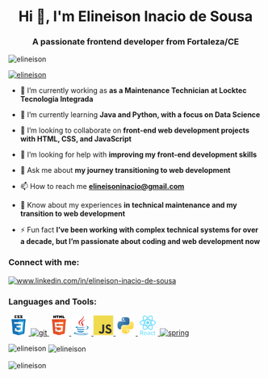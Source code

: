 <h1 align="center">Hi 👋, I'm Elineison Inacio de Sousa</h1>
<h3 align="center">A passionate frontend developer from Fortaleza/CE</h3>

<p align="left"> <img src="https://komarev.com/ghpvc/?username=elineison&label=Profile%20views&color=0e75b6&style=flat" alt="elineison" /> </p>

<p align="left"> <a href="https://github.com/ryo-ma/github-profile-trophy"><img src="https://github-profile-trophy.vercel.app/?username=elineison" alt="elineison" /></a> </p>

- 🔭 I’m currently working as **as a Maintenance Technician at Locktec Tecnologia Integrada**

- 🌱 I’m currently learning **Java and Python, with a focus on Data Science**

- 👯 I’m looking to collaborate on **front-end web development projects with HTML, CSS, and JavaScript**

- 🤝 I’m looking for help with **improving my front-end development skills**

- 💬 Ask me about **my journey transitioning to web development**

- 📫 How to reach me **elineisoninacio@gmail.com**

- 📄 Know about my experiences **in technical maintenance and my transition to web development**
- ⚡ Fun fact **I’ve been working with complex technical systems for over a decade, but I’m passionate about coding and web development now**

<h3 align="left">Connect with me:</h3>
<p align="left">
<a href="https://linkedin.com/in/www.linkedin.com/in/elineison-inacio-de-sousa" target="blank"><img align="center" src="https://raw.githubusercontent.com/rahuldkjain/github-profile-readme-generator/master/src/images/icons/Social/linked-in-alt.svg" alt="www.linkedin.com/in/elineison-inacio-de-sousa" height="30" width="40" /></a>
</p>

<h3 align="left">Languages and Tools:</h3>
<p align="left"> <a href="https://www.w3schools.com/css/" target="_blank" rel="noreferrer"> <img src="https://raw.githubusercontent.com/devicons/devicon/master/icons/css3/css3-original-wordmark.svg" alt="css3" width="40" height="40"/> </a> <a href="https://git-scm.com/" target="_blank" rel="noreferrer"> <img src="https://www.vectorlogo.zone/logos/git-scm/git-scm-icon.svg" alt="git" width="40" height="40"/> </a> <a href="https://www.w3.org/html/" target="_blank" rel="noreferrer"> <img src="https://raw.githubusercontent.com/devicons/devicon/master/icons/html5/html5-original-wordmark.svg" alt="html5" width="40" height="40"/> </a> <a href="https://www.java.com" target="_blank" rel="noreferrer"> <img src="https://raw.githubusercontent.com/devicons/devicon/master/icons/java/java-original.svg" alt="java" width="40" height="40"/> </a> <a href="https://developer.mozilla.org/en-US/docs/Web/JavaScript" target="_blank" rel="noreferrer"> <img src="https://raw.githubusercontent.com/devicons/devicon/master/icons/javascript/javascript-original.svg" alt="javascript" width="40" height="40"/> </a> <a href="https://www.python.org" target="_blank" rel="noreferrer"> <img src="https://raw.githubusercontent.com/devicons/devicon/master/icons/python/python-original.svg" alt="python" width="40" height="40"/> </a> <a href="https://reactjs.org/" target="_blank" rel="noreferrer"> <img src="https://raw.githubusercontent.com/devicons/devicon/master/icons/react/react-original-wordmark.svg" alt="react" width="40" height="40"/> </a> <a href="https://spring.io/" target="_blank" rel="noreferrer"> <img src="https://www.vectorlogo.zone/logos/springio/springio-icon.svg" alt="spring" width="40" height="40"/> </a> </p>

<p><img align="left" src="https://github-readme-stats.vercel.app/api/top-langs?username=elineison&show_icons=true&locale=en&layout=compact" alt="elineison" /></p>

<p>&nbsp;<img align="center" src="https://github-readme-stats.vercel.app/api?username=elineison&show_icons=true&locale=en" alt="elineison" /></p>

<p><img align="center" src="https://github-readme-streak-stats.herokuapp.com/?user=elineison&" alt="elineison" /></p>
